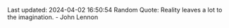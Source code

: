 Last updated: 2024-04-02 16:50:54
Random Quote: Reality leaves a lot to the imagination. - John Lennon